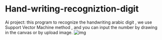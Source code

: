 # Hand-writing-recogniztion-digit

Ai project:
this program to recognize the handwriting arabic digit , we use Support Vector Machine method , and you can input the number by drawing in the canvas or by upload image.
![img](https://user-images.githubusercontent.com/87250282/151166750-038970ca-d5c0-417c-a47c-412ecbf95063.png)


